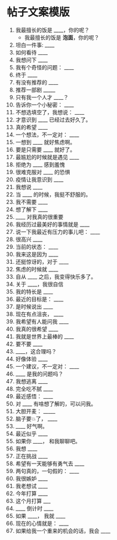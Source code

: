 # 帖子文案模版

1. 我最擅长的饭是 ____，你的呢？
   - 我最擅长的饭是 __泡面__，你的呢？
2. 坦白一件事: ____
3. 如何看待 ____
4. 我想问下 ____
5. 我有个奇怪的问题： ____
6. 终于 ____
7. 有没有推荐的 ____
8. 推荐一部剧 _____
9. 只有我一个人才 ____？
10. 告诉你一个小秘密： ____
11. 不想选填空了，我想说： ____
12. 才意识到 ____ 已经过去好久了。
13. 真的希望 ____
14. 一个想法，不一定对： ____
15. 一想到 ____ 就好焦虑啊。
16. 要是只需要 ____ 就好了。
17. 最尴尬的时候就是遇见 ____
18. 拒绝为 ____ 感到羞愧
19. 很难克服对 ____ 的恐惧
20. 疫情让我意识到 ____
21. 我想说 ____
22. 当 ____ 的时候，我挺不舒服的。
23. 我不需要 ____
24. 想了解下 ____
25. ____ 对我真的很重要
26. 我经历过最美好的事情就是 ____
27. 说一下我最近有压力的事儿吧： ____ 
28. 很高兴 ____
29. 当前的状态： ____
30. 我来这是因为 ____
31. 还挺惊讶的，对于 ____
32. 焦虑的时候就 ____
33. 自从 ____ 之后，我变得快乐多了。
34. 关于 ____，我很自信
35. 我的特长是 ____
36. 最近的目标是：  ____
37. 是时候说出 ____
38. 现在有点沮丧， ____
39. 我希望有人能问我 ____
40. 我真的很希望 ____
41. 我就是世界上最棒的 ____
42. 要不要 ____
43. ____，这合理吗？
44. 好像体验 ____
45. 一个建议，不一定对： ____
46. ____ 是我的问题吗？
47. 我想逃离 ____
48. 完全吃不腻 ____
49. 最近感悟： ____
50. 对 ____ 有啥想了解的，可以问我。
51. 大胆开麦： _____
52. 脑子要💥了， ____
53. ____ 好气啊。
54. 最近似乎 ____
55. 如果你 ____， 和我聊聊吧。
56. 我想 ____
57. 正在挑战 ____
58. 希望有一天能够有勇气去 ____
59. 两句真的，一句假的： ____
60. 我很嫉妒 ____
61. 我老想试 ____
61. 今年打算 ____
62. 这个月打算 ___
63. ____ 倒计时 ____
64. 如果 ____， 我就 ____
65. 现在的心情就是： ____
66. 如果给我一个重来的机会的话，我会 ____